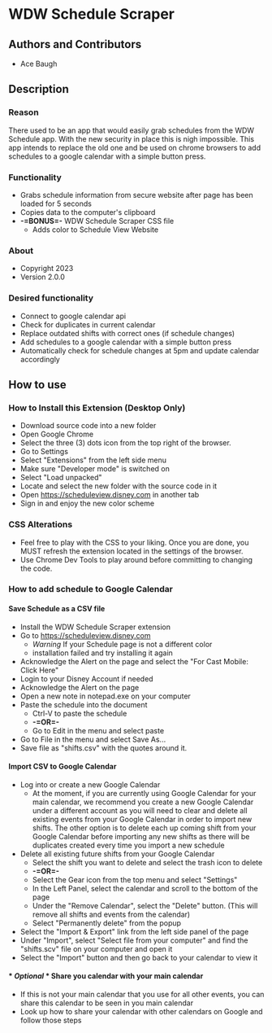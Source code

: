 # WDW Schedule Scraper
## Authors and Contributors
- Ace Baugh

## Description
### Reason
There used to be an app that would easily grab schedules from the WDW Schedule app. With the new security in place this is nigh impossible. This app intends to replace the old one and be used on chrome browsers to add schedules to a google calendar with a simple button press.

### Functionality
- Grabs schedule information from secure website after page has been loaded for 5 seconds
- Copies data to the computer's clipboard
- **-=BONUS=-** WDW Schedule Scraper CSS file
  - Adds color to Schedule View Website

### About
- Copyright 2023
- Version 2.0.0

### Desired functionality
- Connect to google calendar api
- Check for duplicates in current calendar
- Replace outdated shifts with correct ones (if schedule changes)
- Add schedules to a google calendar with a simple button press
- Automatically check for schedule changes at 5pm and update calendar accordingly

## How to use

### How to Install this Extension (Desktop Only)
- Download source code into a new folder
- Open Google Chrome 
- Select the three (3) dots icon from the top right of the browser.
- Go to Settings
- Select "Extensions" from the left side menu
- Make sure "Developer mode" is switched on
- Select "Load unpacked" 
- Locate and select the new folder with the source code in it
- Open https://scheduleview.disney.com in another tab
- Sign in and enjoy the new color scheme
  
### CSS Alterations
- Feel free to play with the CSS to your liking. Once you are done, you MUST refresh the extension located in the settings of the browser.
- Use Chrome Dev Tools to play around before committing to changing the code. 

### How to add schedule to Google Calendar
#### Save Schedule as a CSV file
- Install the WDW Schedule Scraper extension
- Go to https://scheduleview.disney.com
  - *Warning* If your Schedule page is not a different color
  - installation failed and try installing it again
- Acknowledge the Alert on the page and select the "For Cast Mobile: Click Here"
- Login to your Disney Account if needed
- Acknowledge the Alert on the page
- Open a new note in notepad.exe on your computer
- Paste the schedule into the document
  - Ctrl-V to paste the schedule
  - **-=OR=-**
  - Go to Edit in the menu and select paste
- Go to File in the menu and select Save As...
- Save file as "shifts.csv" with the quotes around it.


#### Import CSV to Google Calendar
- Log into or create a new Google Calendar
  - At the moment, if you are currently using Google Calendar for your main calendar, we recommend you create a new Google Calendar under a different account as you will need to clear and delete all existing events from your Google Calendar in order to import new shifts. The other option is to delete each up coming shift from your Google Calendar before importing any new shifts as there will be duplicates created every time you import a new schedule
- Delete all existing future shifts from your Google Calendar
  - Select the shift you want to delete and select the trash icon to delete
  - **-=OR=-**
  - Select the Gear icon from the top menu and select "Settings"
  - In the Left Panel, select the calendar and scroll to the bottom of the page
  - Under the "Remove Calendar", select the "Delete" button. (This will remove all shifts and events from the calendar)
  - Select "Permanently delete" from the popup
- Select the "Import & Export" link from the left side panel of the page
- Under "Import", select "Select file from your computer" and find the "shifts.scv" file on your computer and open it
- Select the "Import" button and then go back to your calendar to view it

#### * *Optional* * Share you calendar with your main calendar
 - If this is not your main calendar that you use for all other events, you can share this calendar to be seen in you main calendar
 - Look up how to share your calendar with other calendars on Google and follow those steps
